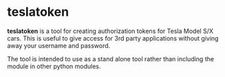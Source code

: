 # teslatoken

<b>teslatoken</b> is a tool for creating authorization tokens for Tesla Model S/X cars. This is useful to give access for 3rd party applications without giving away your username and password.

The tool is intended to use as a stand alone tool rather than including the module in other python modules.
